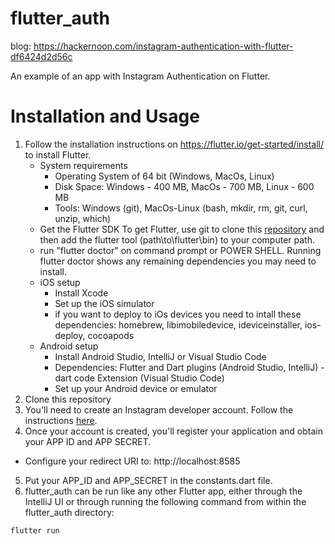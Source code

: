 # flutter_auth
blog: https://hackernoon.com/instagram-authentication-with-flutter-df6424d2d56c

An example of an app with Instagram Authentication on Flutter.

# Installation and Usage
1. Follow the installation instructions on https://flutter.io/get-started/install/ to install Flutter.
    * System requirements
        * Operating System of 64 bit (Windows, MacOs, Linux)
        * Disk Space: Windows - 400 MB, MacOs - 700 MB, Linux - 600 MB
        * Tools: Windows (git), MacOs-Linux (bash, mkdir, rm, git, curl, unzip, which)
    * Get the Flutter SDK
To get Flutter, use git to clone this [repository](https://github.com/flutter/flutter) and then add the flutter tool (path\to\flutter\bin) to your computer path.
    * run "flutter doctor" on command prompt or POWER SHELL.
    Running flutter doctor shows any remaining dependencies you may need to install.
    * iOS setup
        - Install Xcode
        - Set up the iOS simulator
        - if you want to deploy to iOs devices you need to intall these dependencies:
    homebrew, libimobiledevice, ideviceinstaller, ios-deploy, cocoapods
    * Android setup 
        - Install Android Studio, IntelliJ or Visual Studio Code
        - Dependencies: Flutter and Dart plugins (Android Studio, IntelliJ) - dart code Extension (Visual Studio Code)
        - Set up your Android device or emulator
2. Clone this repository
3. You'll need to create an Instagram developer account. Follow the instructions [here](https://www.instagram.com/developer/).
4. Once your account is created, you'll register your application and obtain your APP ID and APP SECRET.
  - Configure your redirect URI to: http://localhost:8585
5. Put your APP_ID and APP_SECRET in the constants.dart file.
5. flutter_auth can be run like any other Flutter app, either through the IntelliJ UI or
    through running the following command from within the flutter_auth directory:
```
flutter run
```

